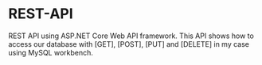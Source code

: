 # REST-API
REST API using ASP.NET Core Web API framework. This API shows how to access our database with [GET], [POST], [PUT] and [DELETE] in my case using MySQL workbench. 
